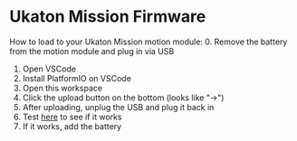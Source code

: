 # Ukaton Mission Firmware

How to load to your Ukaton Mission motion module:
0. Remove the battery from the motion module and plug in via USB
1. Open VSCode
2. Install PlatformIO on VSCode
3. Open this workspace
4. Click the upload button on the bottom (looks like "->")
5. After uploading, unplug the USB and plug it back in
6. Test [here](https://ukaton-side-mission-dev.glitch.me/visualization) to see if it works
7. If it works, add the battery
